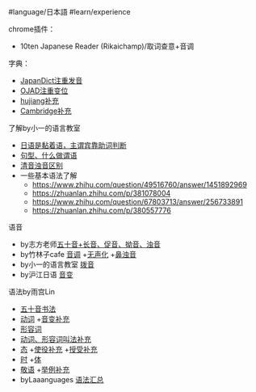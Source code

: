 #language/日本語 #learn/experience 

chrome插件：
- 10ten Japanese Reader (Rikaichamp)/取词查意+音调

字典：
- [JapanDict注重发音](https://www.japandict.com/%E7%AA%81%E3%81%A3%E5%BC%B5%E3%82%8B?lang=eng)
- [OJAD注重变位](https://www.gavo.t.u-tokyo.ac.jp/ojad/eng/search/index/sortprefix:accent/narabi1:kata_asc/narabi2:accent_asc/narabi3:mola_asc/yure:visible/curve:invisible/details:invisible/limit:20/word:%E9%85%B7)
- [hujiang补充](https://dict.hjenglish.com/notfound/jp/jc/%E3%81%B2%E3%81%A8%E3%81%A4)
- [Cambridge补充](https://dictionary.cambridge.org/dictionary/japanese-english/%E7%AA%81%E3%81%A3%E5%BC%B5%E3%82%8B?q=%E3%81%A4%E3%81%A3%E3%81%B1%E3%82%8B)

了解by小一的语言教室
- [日语是黏着语，主谓宾靠助词判断](https://www.bilibili.com/video/BV1Kr4y1c74j/?spm_id_from=333.999.0.0&vd_source=f66e0891a6ac513c7709150a803a70e1)
- [句型、什么做谓语](https://www.bilibili.com/video/BV12g41177gm/?spm_id_from=333.999.0.0&vd_source=f66e0891a6ac513c7709150a803a70e1)
- [清音浊音区别](https://www.bilibili.com/video/BV16v411b75u/?spm_id_from=333.999.0.0)
- 一些基本语法了解
	- https://www.zhihu.com/question/49516760/answer/1451892969
	- https://zhuanlan.zhihu.com/p/381078004
	- https://www.zhihu.com/question/67803713/answer/256733891
	- https://zhuanlan.zhihu.com/p/380557776

语音
- by志方老师[五十音+长音、促音、拗音、浊音](https://www.bilibili.com/video/BV1Fy4y1B7DW/?spm_id_from=333.999.0.0&vd_source=f66e0891a6ac513c7709150a803a70e1)
- by竹林子cafe [音调](https://www.bilibili.com/video/BV1BR4y1p7Vh/?spm_id_from=333.999.0.0&vd_source=f66e0891a6ac513c7709150a803a70e1) +[无声化](https://www.bilibili.com/video/BV14A411u7pM/?spm_id_from=333.999.0.0&vd_source=f66e0891a6ac513c7709150a803a70e1) +[鼻浊音](https://www.bilibili.com/video/BV1Qv41157Za/?spm_id_from=333.999.0.0&vd_source=f66e0891a6ac513c7709150a803a70e1 )
- by小一的语言教室 [拨音](https://www.bilibili.com/video/BV1cy4y1B7HF/?spm_id_from=333.999.0.0&vd_source=f66e0891a6ac513c7709150a803a70e1)
- by沪江日语 [音变](https://www.bilibili.com/video/BV1XW411K76z/?spm_id_from=333.999.0.0)

语法by雨宫Lin
- [五十音书法](https://www.bilibili.com/video/BV15s411y7iZ/?spm_id_from=333.788.recommend_more_video.-1&vd_source=f66e0891a6ac513c7709150a803a70e1)
- [动词](https://www.bilibili.com/video/BV1cW411n7SC/?spm_id_from=333.999.0.0) +[音变补充](https://www.bilibili.com/video/BV1XW411K76z/?spm_id_from=333.999.0.0)
- [形容词](https://www.bilibili.com/video/BV1jW411n7Hy/?spm_id_from=333.999.0.0&vd_source=f66e0891a6ac513c7709150a803a70e1)
- [动词、形容词叫法补充](https://www.bilibili.com/read/cv11323816?spm_id_from=333.999.0.0)
- [态](https://www.bilibili.com/video/BV1BJ411a75b/?spm_id_from=333.999.0.0&vd_source=f66e0891a6ac513c7709150a803a70e1) +[使役补充](https://www.bilibili.com/video/BV17Q4y1N7tv/?spm_id_from=333.999.0.0&vd_source=f66e0891a6ac513c7709150a803a70e1) +[授受补充](https://www.bilibili.com/video/BV1Ax411L7pq/?spm_id_from=333.999.0.0&vd_source=f66e0891a6ac513c7709150a803a70e1)
- [时](https://www.bilibili.com/video/BV1vJ411b7LK/?spm_id_from=333.999.0.0) +[体](https://www.bilibili.com/video/BV1P7411i7NH/?spm_id_from=333.999.0.0&vd_source=f66e0891a6ac513c7709150a803a70e1)
- [敬语](https://www.bilibili.com/video/BV1a7411G7HZ/?spm_id_from=333.999.0.0&vd_source=f66e0891a6ac513c7709150a803a70e1) +[举例补充](https://www.bilibili.com/video/BV1a7411G7t9/?spm_id_from=333.999.0.0&vd_source=f66e0891a6ac513c7709150a803a70e1)
- byLaaanguages [语法汇总](https://www.bilibili.com/video/BV1eD4y1F7eM/?spm_id_from=333.999.0.0)

